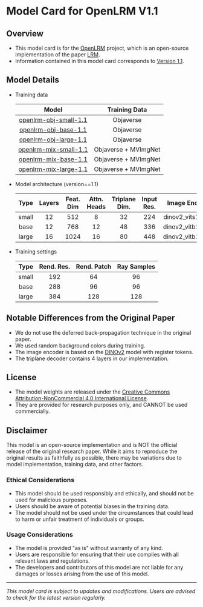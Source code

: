 # Model Card for OpenLRM V1.1

## Overview

- This model card is for the [OpenLRM](https://github.com/3DTopia/OpenLRM) project, which is an open-source implementation of the paper [LRM](https://arxiv.org/abs/2311.04400).
- Information contained in this model card corresponds to [Version 1.1](https://github.com/3DTopia/OpenLRM/releases).

## Model Details

- Training data

    | Model | Training Data |
    | :---: | :---: |
    | [openlrm-obj-small-1.1](https://huggingface.co/zxhezexin/openlrm-obj-small-1.1) | Objaverse |
    | [openlrm-obj-base-1.1](https://huggingface.co/zxhezexin/openlrm-obj-base-1.1) | Objaverse |
    | [openlrm-obj-large-1.1](https://huggingface.co/zxhezexin/openlrm-obj-large-1.1) | Objaverse |
    | [openlrm-mix-small-1.1](https://huggingface.co/zxhezexin/openlrm-mix-small-1.1) | Objaverse + MVImgNet |
    | [openlrm-mix-base-1.1](https://huggingface.co/zxhezexin/openlrm-mix-base-1.1) | Objaverse + MVImgNet |
    | [openlrm-mix-large-1.1](https://huggingface.co/zxhezexin/openlrm-mix-large-1.1) | Objaverse + MVImgNet |

- Model architecture (version==1.1)

    | Type  | Layers | Feat. Dim | Attn. Heads | Triplane Dim. | Input Res. | Image Encoder     | Encoder Dim. | Size  |
    | :---: | :----: | :-------: | :---------: | :-----------: | :--------: | :---------------: | :----------: | :---: |
    | small |   12   |    512    |      8      |      32       |    224     | dinov2_vits14_reg |      384     | 446M  |
    | base  |   12   |    768    |     12      |      48       |    336     | dinov2_vitb14_reg |      768     | 1.04G |
    | large |   16   |   1024    |     16      |      80       |    448     | dinov2_vitb14_reg |      768     | 1.81G |

- Training settings

    | Type  | Rend. Res. | Rend. Patch | Ray Samples |
    | :---: | :--------: | :---------: | :---------: |
    | small |    192     |     64      |     96      |
    | base  |    288     |     96      |     96      |
    | large |    384     |    128      |    128      |

## Notable Differences from the Original Paper

- We do not use the deferred back-propagation technique in the original paper.
- We used random background colors during training.
- The image encoder is based on the [DINOv2](https://github.com/facebookresearch/dinov2) model with register tokens.
- The triplane decoder contains 4 layers in our implementation.

## License

- The model weights are released under the [Creative Commons Attribution-NonCommercial 4.0 International License](LICENSE_WEIGHT).
- They are provided for research purposes only, and CANNOT be used commercially.

## Disclaimer

This model is an open-source implementation and is NOT the official release of the original research paper. While it aims to reproduce the original results as faithfully as possible, there may be variations due to model implementation, training data, and other factors.

### Ethical Considerations

- This model should be used responsibly and ethically, and should not be used for malicious purposes.
- Users should be aware of potential biases in the training data.
- The model should not be used under the circumstances that could lead to harm or unfair treatment of individuals or groups.

### Usage Considerations

- The model is provided "as is" without warranty of any kind.
- Users are responsible for ensuring that their use complies with all relevant laws and regulations.
- The developers and contributors of this model are not liable for any damages or losses arising from the use of this model.

---

*This model card is subject to updates and modifications. Users are advised to check for the latest version regularly.*
